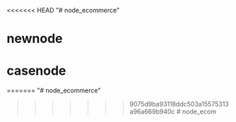 <<<<<<< HEAD
"# node_ecommerce" 
# newnode
# casenode
=======
"# node_ecommerce" 
>>>>>>> 9075d9ba93118ddc503a15575313a96a669b940c
#   n o d e _ e c o m  
 